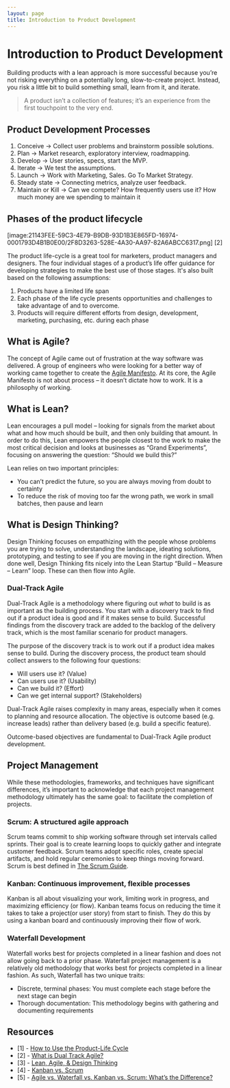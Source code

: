 ```yaml
---
layout: page
title: Introduction to Product Development
---
```


# Introduction to Product Development

Building products with a lean approach is more successful because you’re not risking everything on a potentially long, slow-to-create project. Instead, you risk a little bit to build something small, learn from it, and iterate.

> A product isn’t a collection of features; it’s an experience from the first touchpoint to the very end.

## Product Development Processes

1. Conceive -> Collect user problems and brainstorm possible solutions.
2. Plan -> Market research, exploratory interview, roadmapping.
3. Develop -> User stories, specs, start the MVP.
4. Iterate -> We test the assumptions.
5. Launch -> Work with Marketing, Sales. Go To Market Strategy.
6. Steady state -> Connecting metrics, analyze user feedback.
7. Maintain or Kill -> Can we compete? How frequently users use it? How much money are we spending to maintain it

## Phases of the product lifecycle
[image:21143FEE-59C3-4E79-B9DB-93D1B3E865FD-16974-0001793D4B1B0E00/2F8D3263-528E-4A30-AA97-82A6ABCC6317.png]
[2]

The product life-cycle is a great tool for marketers, product managers and designers. The four individual stages of a product’s life offer guidance for developing strategies to make the best use of those stages. It's also built based on the following assumptions:

1. Products have a limited life span
2. Each phase of the life cycle presents opportunities and challenges to take advantage of and to overcome.
3. Products will require different efforts from design, development, marketing, purchasing, etc. during each phase

## What is Agile?

The concept of Agile came out of frustration at the way software was delivered. A group of engineers who were looking for a better way of working came together to create the [Agile Manifesto](https://agilemanifesto.org/). At its core, the Agile Manifesto is not about process – it doesn’t dictate how to work. It is a philosophy of working.

## What is Lean?

Lean encourages a pull model – looking for signals from the market about what and how much should be built, and then only building that amount. In order to do this, Lean empowers the people closest to the work to make the most critical decision and  looks at businesses as “Grand Experiments”, focusing on answering the question: “Should we build this?”

Lean relies on two important principles:

- You can’t predict the future, so you are always moving from doubt to certainty
- To reduce the risk of moving too far the wrong path, we work in small batches, then pause and learn

## What is Design Thinking?

Design Thinking focuses on empathizing with the people whose problems you are trying to solve, understanding the landscape, ideating solutions, prototyping, and testing to see if you are moving in the right direction. When done well, Design Thinking fits nicely into the Lean Startup “Build – Measure – Learn” loop. These can then flow into Agile.


### Dual-Track Agile

Dual-Track Agile is a methodology where figuring out *what* to build is as important as the building process. You start with a discovery track to find out if a product idea is good and if it makes sense to build. Successful findings from the discovery track are added to the backlog of the delivery track, which is the most familiar scenario for product managers.

<!-- image -->

The purpose of the discovery track is to work out if a product idea makes sense to build. During the discovery process, the product team should collect answers to the following four questions:

- Will users use it? (Value)
- Can users use it? (Usability)
- Can we build it? (Effort)
- Can we get internal support? (Stakeholders)

Dual-Track Agile raises complexity in many areas, especially when it comes to planning and resource allocation. The objective is outcome based (e.g. increase leads) rather than delivery based (e.g. build a specific feature). 

Outcome-based objectives are fundamental to Dual-Track Agile product development.

## Project Management

While these methodologies, frameworks, and techniques have significant differences, it’s important to acknowledge that each project management methodology ultimately has the same goal: to facilitate the completion of projects.

### Scrum: A structured agile approach

Scrum teams commit to ship working software through set intervals called sprints. Their goal is to create learning loops to quickly gather and integrate customer feedback. Scrum teams adopt specific roles, create special artifacts, and hold regular ceremonies to keep things moving forward. Scrum is best defined in [The Scrum Guide](https://www.scrumguides.org/scrum-guide.html).

### Kanban: Continuous improvement, flexible processes

Kanban is all about visualizing your work, limiting work in progress, and maximizing efficiency (or flow). Kanban teams focus on reducing the time it takes to take a project(or user story) from start to finish. They do this by using a kanban board and continuously improving their flow of work.

### Waterfall Development

Waterfall works best for projects completed in a linear fashion and does not allow going back to a prior phase. Waterfall project management is a relatively old methodology that works best for projects completed in a linear fashion. As such, Waterfall has two unique traits:

- Discrete, terminal phases: You must complete each stage before the next stage can begin
- Thorough documentation: This methodology begins with gathering and documenting requirements


## Resources
- [1] - [How to Use the Product-Life Cycle](https://www.interaction-design.org/literature/article/how-to-use-the-product-life-cycle) 
- [2] - [What is Dual Track Agile?](https://www.mindtheproduct.com/2017/04/dual-track-agile-messy-leads-innovation/)
- [3] - [Lean, Agile, & Design Thinking](https://www.mindtheproduct.com/2019/06/lean-agile-design-thinking-by-jeff-gothelf/)
- [4] - [Kanban vs. Scrum](https://www.atlassian.com/agile/kanban/kanban-vs-scrum)
- [5] - [Agile vs. Waterfall vs. Kanban vs. Scrum: What’s the Difference?](https://www.lucidchart.com/blog/agile-vs-waterfall-vs-kanban-vs-scrum)